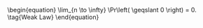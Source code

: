 
\begin{equation}
\lim_{n \to \infty} \Pr\left(  \geqslant 0 \right) = 0. \tag{Weak Law}
\end{equation}